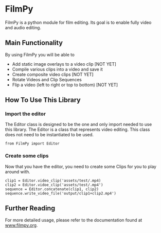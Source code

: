 # FilmPy
FilmPy is a python module for film editing. 
Its goal is to enable fully video and audio editing. 

## Main Functionality
By using FilmPy you will be able to 
* Add static image overlays to a video clip [NOT YET]
* Compile various clips into a video and save it 
* Create composite video clips [NOT YET]
* Rotate Videos and Clip Sequences
* Flip a video (left to right or top to bottom) [NOT YET]

## How To Use This Library
### Import the editor
The Editor class is designed to be the one and only import needed to use this library. 
The Editor is a class that represents video editing. 
This class does not need to be instantiated to be used.

`from FilmPy import Editor`

### Create some clips 
Now that you have the editor, you need to create some Clips for you to play around with.

```
clip1 = Editor.video_clip('assets/test/.mp4)
clip2 = Editor.vidoe_clip('assets/test/.mp4')
sequence = Editor.concatenate(clip1, clip2)
sequence.write_video_file('output/clip1+clip2.mp4')
```

## Further Reading
 
For more detailed usage, please refer to the documentation found at www.filmpy.org. 
